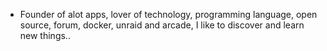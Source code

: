 - Founder of alot apps, lover of technology, programming language, open source, forum, docker, unraid and arcade, I like to discover and learn new things..
  <br>
























































































































































































































































